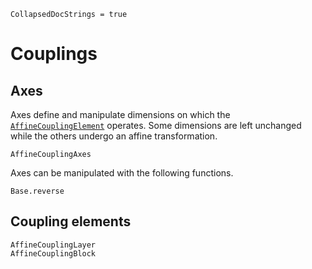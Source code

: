 ```@meta
CollapsedDocStrings = true
```


# Couplings


## Axes

Axes define and manipulate dimensions on which the [`AffineCouplingElement`](@ref) operates. Some dimensions are left unchanged while the others undergo an affine transformation.

```@docs
AffineCouplingAxes
```

Axes can be manipulated with the following functions.

```@docs
Base.reverse
```


## Coupling elements

```@docs
AffineCouplingLayer
AffineCouplingBlock
```






